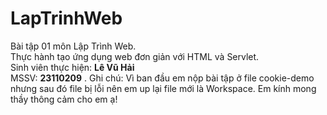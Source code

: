 # LapTrinhWeb
Bài tập 01 môn Lập Trình Web.  
Thực hành tạo ứng dụng web đơn giản với HTML và Servlet.  
Sinh viên thực hiện: **Lê Vũ Hải**  
MSSV: **23110209** .
Ghi chú: Vì ban đầu em nộp bài tập ở file cookie-demo nhưng sau đó file bị lỗi nên em up lại file mới là Workspace. Em kính mong thầy thông cảm cho em ạ! 
